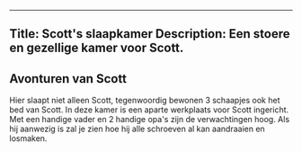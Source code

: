
---
Title: Scott's slaapkamer
Description: Een stoere en gezellige kamer voor Scott.
---


## Avonturen van Scott

Hier slaapt niet alleen Scott, tegenwoordig bewonen 3 schaapjes ook het bed van Scott.
In deze kamer is een aparte werkplaats voor Scott ingericht.
Met een handige vader en 2 handige opa's zijn de verwachtingen hoog.
Als hij aanwezig is zal je zien hoe hij alle schroeven al kan aandraaien en losmaken.